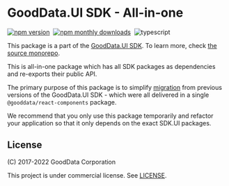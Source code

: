 # GoodData.UI SDK - All-in-one

[![npm version](https://img.shields.io/npm/v/@gooddata/sdk-ui-all)](https://www.npmjs.com/@gooddata/sdk-ui-all)&nbsp;
[![npm monthly downloads](https://img.shields.io/npm/dm/@gooddata/sdk-ui-all)](https://npmcharts.com/compare/@gooddata/sdk-ui-all?minimal=true)&nbsp;
![typescript](https://img.shields.io/badge/typescript-first-blue?logo=typescript)

This package is a part of the [GoodData.UI SDK](https://sdk.gooddata.com/gooddata-ui/docs/about_gooddataui.html).
To learn more, check [the source monorepo](https://github.com/gooddata/gooddata-ui-sdk).

This is all-in-one package which has all SDK packages as dependencies and re-exports their public API.

The primary purpose of this package is to simplify [migration](https://sdk.gooddata.com/gooddata-ui/docs/migration_guide_8.html) from previous versions of the GoodData.UI SDK - which were
all delivered in a single `@gooddata/react-components` package.

We recommend that you only use this package temporarily and refactor your application so that it only depends on the
exact SDK.UI packages.

## License

(C) 2017-2022 GoodData Corporation

This project is under commercial license. See [LICENSE](https://github.com/gooddata/gooddata-ui-sdk/blob/master/libs/sdk-ui-all/LICENSE).
